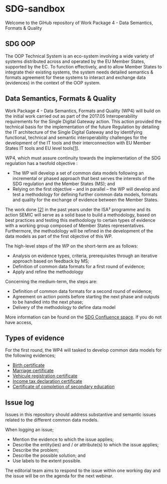 # SDG-sandbox
Welcome to the GiHub repository of Work Package 4 - Data Semantics, Formats & Quality 

## SDG OOP
The OOP Technical System is an eco-system involving a wide variety of systems distributed across and operated by the EU Member States, supported by the EC. To function effectively, and to allow Member States to integrate their existing systems, the system needs detailed semantics & formats agreement for these systems to interact and exchange data (evidences) in the context of the OOP system.

## Data Semantics, Formats & Quality
Work Package 4 - Data Semantics, Formats and Quality (WP4) will build on the initial work carried out as part of the 2017.05 Interoperability requirements for the Single Digital Gateway action. This action provided the technical basis for the implementation of the future Regulation by detailing the IT architecture of the Single Digital Gateway and by identifying functional, technical and semantic interoperability challenges for the development of the IT tools and their interconnection with EU Member States IT tools and EU level tools[[1]](https://ec.europa.eu/isa2/actions/common-architecture-single-digital-gateway_en).

WP4, which must assure continuity towards the implementation of the SDG regulation has a twofold objective :

* The WP will develop a set of common data models following an incremental or phased approach that best serves the interests of the SDG regulation and the Member States (MS); and
* Relying on the first objective – and in parallel – the WP will develop and test a methodology for defining further common data models, formats and quality for the exchange of evidence between the Member States.

The work done [[2]](https://joinup.ec.europa.eu/sites/default/files/document/2015-03/Process%20and%20methodology%20for%20developing%20semantic%20agreements.pdf) in the past years under the ISA² programme and its action SEMIC will serve as a solid base to build a methodology, based on best practices and testing this methodology to certain types of evidence with a working group composed of Member States representatives. Furthermore, the methodology will be refined in the development of the data models as part of the first objective of this WP. 

The high-level steps of the WP on the short-term are as follows:

* Analysis on evidence types, criteria, prerequisites through an iterative approach based on feedback by MS;
* Definition of common data formats for a first round of evidence;
* Apply and refine the methodology

Concerning the medium-term, the steps are:

* Definition of common data formats for a second round of evidence;
* Agreement on action points before starting the next phase and outputs to be handled into the next phase;
* Delivery of the methodology to define data model

More information can be found on the [SDG Confluence space](https://ec.europa.eu/cefdigital/wiki/pages/viewpage.action?pageId=221481401). If you do not have access, 

## Types of evidence
For the first round,  the WP4 will tasked to develop common data models for the following evidences; 

* [Birth certificate](https://github.com/SEMICeu/SDG-sandbox/tree/master/evidences/birth_certificate/data_model)
* [Marriage certificate](https://github.com/SEMICeu/SDG-sandbox/tree/master/evidences/certificate_of_completion_of_secondary_education/data_model)
* [Vehicule registration certificate](https://github.com/SEMICeu/SDG-sandbox/tree/master/evidences/income_tax_declaration_certificate/data_model) 
* [Income tax declaration certificate](https://github.com/SEMICeu/SDG-sandbox/tree/master/evidences/marriage_certificate/data_model)
* [Certificate of completion of secondary education](https://github.com/SEMICeu/SDG-sandbox/tree/master/evidences/vehicle_registration_certificate/data_model)

## Issue log
Issues in this repository should address substantive and semantic issues related to the different common data models. 

When logging an issue;

* Mention the evidence to which the issue applies;
* Describe the entity(ies) and / or attribute(s) to which the issue applies; 
* Describe the problem;
* Describe the possible solution; and
* Use labels to the extent possible. 

The editorial team aims to respond to the issue within one working day and the issue will be on the agenda for the next webinar.
